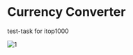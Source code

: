 # Currency Converter

test-task for itop1000


![1](https://user-images.githubusercontent.com/92852665/198892826-300a15c2-ac89-4be1-9c66-0a7c3ca2bd8f.png)
